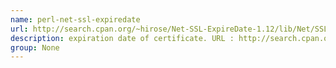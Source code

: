 ```yaml
---
name: perl-net-ssl-expiredate
url: http://search.cpan.org/~hirose/Net-SSL-ExpireDate-1.12/lib/Net/SSL/ExpireDate.pm
description: expiration date of certificate. URL : http://search.cpan.org/~hirose/Net-SSL-ExpireDate-1.12/lib/Net/SSL/ExpireDate.pm Groups : None
group: None
---
```

